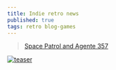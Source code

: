 ```yaml
---
title: Indie retro news
published: true
tags: retro blog-games
---
```

> [Space Patrol and Agente 357](https://www.indieretronews.com/)

[![teaser](https://blogger.googleusercontent.com/img/b/R29vZ2xl/AVvXsEh5SvSMwIrEyVUiUDaRuH33UO25nRK-uWVnhN2imkH4B5U3j3psJ2voOafKtPbVEcmdy78x4oYy5k11t6o0U_lwT2sIJ5FuIL1koVH9uW4FzULj6OQmdfR-NtgO5QpcBZMKFJQXEI50Rp4rRHtrcQiaxTt8Em1LbbwELZoD38X4xexJxcvQiWqyhmANu14/s1588/space.jpg)](https://www.indieretronews.com/2025/07/space-patrol-and-agente-357-two-amiga.html#more)